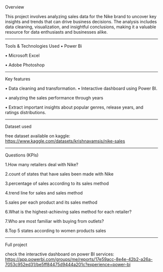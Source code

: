Overview

This project involves analyzing sales data for the Nike brand to uncover key insights and trends that can drive business decisions. The analysis includes data cleaning, visualization, and insightful conclusions, making it a valuable resource for data enthusiasts and businesses alike.

------------

Tools & Technologies Used
• Power Bi

• Microsoft Excel

• Adobe Photoshop


------------

Key features

• Data cleaning and transformation.
• Interactive dashboard using Power BI.

• analyzing the sales performance through years

• Extract important insights about popular genres, release years, and ratings distributions.


------------

Dataset used

free dataset available on kaggle: https://www.kaggle.com/datasets/krishnavamsis/nike-sales

------------

Questions (KPIs)

1.How many retailers deal with Nike?

2.count of states that have sales been made with Nike

3.percentage of sales according to its sales method

4.trend line for sales and sales method

5.sales per each product and its sales method

6.What is the highest-achieving sales method for each retailer?

7.Who are most familiar with buying from outlets?

8.Top 5 states according to women products sales



------------

Full project

check the interactive dashboard on power BI services:
https://app.powerbi.com/groups/me/reports/17e59acc-8e4e-42b2-a26a-7053c952ed31/be5ff84475d9444a201c?experience=power-bi
